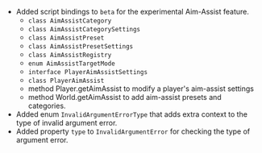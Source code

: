 

-   Added script bindings to `beta` for the experimental Aim-Assist feature.
    -   `class AimAssistCategory`
    -   `class AimAssistCategorySettings`
    -   `class AimAssistPreset`
    -   `class AimAssistPresetSettings`
    -   `class AimAssistRegistry`
    -   `enum AimAssistTargetMode`
    -   `interface PlayerAimAssistSettings`
    -   `class PlayerAimAssist`
    -   method Player.getAimAssist to modify a player's aim-assist settings
    -   method World.getAimAssist to add aim-assist presets and categories.
-   Added enum `InvalidArgumentErrorType` that adds extra context to the type of invalid argument error. 
-   Added property `type` to `InvalidArgumentError` for checking the type of argument error. 

